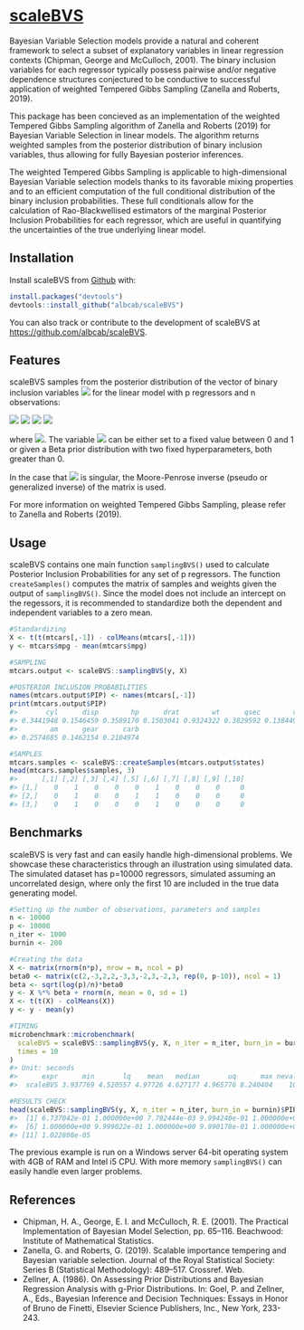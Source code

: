 
<!-- README.md is generated from README.Rmd. Please edit that file -->

# [scaleBVS](https://github.com/albcab/scaleBVS)

Bayesian Variable Selection models provide a natural and coherent
framework to select a subset of explanatory variables in linear
regression contexts (Chipman, George and McCulloch, 2001). The binary
inclusion variables for each regressor typically possess pairwise and/or
negative dependence structures conjectured to be conductive to
successful application of weighted Tempered Gibbs Sampling (Zanella and
Roberts, 2019).

This package has been concieved as an implementation of the weighted
Tempered Gibbs Sampling algorithm of Zanella and Roberts (2019) for
Bayesian Variable Selection in linear models. The algorithm returns
weighted samples from the posterior distribution of binary inclusion
variables, thus allowing for fully Bayesian posterior inferences.

The weighted Tempered Gibbs Sampling is applicable to high-dimensional
Bayesian Variable selection models thanks to its favorable mixing
properties and to an efficient computation of the full conditional
distribution of the binary inclusion probabilities. These full
conditionals allow for the calculation of Rao-Blackwellised estimators
of the marginal Posterior Inclusion Probabilities for each regressor,
which are useful in quantifying the uncertainties of the true underlying
linear model.

## Installation

Install scaleBVS from [Github](https://github.com/albcab/scaleBVS) with:

``` r
install.packages("devtools")
devtools::install_github("albcab/scaleBVS")
```

You can also track or contribute to the development of scaleBVS at
<https://github.com/albcab/scaleBVS>.

## Features

scaleBVS samples from the posterior distribution of the vector of binary
inclusion variables
<img src="https://render.githubusercontent.com/render/math?math=\gamma = (\gamma_1,...,\gamma_p) \in \{1,0\}^p">
for the linear model with p regressors and n
observations:

<img src="https://render.githubusercontent.com/render/math?math=\mathbf{Y}|\beta_{\gamma},\gamma,\sigma^2 \sim N(X_{\gamma}\beta_{\gamma},\sigma^2 I_n)">

<img src="https://render.githubusercontent.com/render/math?math=\beta_{\gamma}|\gamma,\sigma^2 \sim N(0,c(X_{\gamma}^TX_{\gamma})^{-1})">

<img src="https://render.githubusercontent.com/render/math?math=p(\sigma^2) \propto \frac{1}{\sigma^2}">

<img src="https://render.githubusercontent.com/render/math?math=\gamma_i|h \overset{iid}{\sim} Bernoulli(h)">

where
<img src="https://render.githubusercontent.com/render/math?math=c > 0">.
The variable
<img src="https://render.githubusercontent.com/render/math?math=h"> can
be either set to a fixed value between 0 and 1 or given a Beta prior
distribution with two fixed hyperparameters, both greater than 0.

In the case that
<img src="https://render.githubusercontent.com/render/math?math=X_{\gamma}^TX_{\gamma}">
is singular, the Moore-Penrose inverse (pseudo or generalized inverse)
of the matrix is used.

For more information on weighted Tempered Gibbs Sampling, please refer
to Zanella and Roberts (2019).

## Usage

scaleBVS contains one main function `samplingBVS()` used to calculate
Posterior Inclusion Probabilities for any set of p regressors. The
function `createSamples()` computes the matrix of samples and weights
given the output of `samplingBVS()`. Since the model does not include an
intercept on the regessors, it is recommended to standardize both the
dependent and independent variables to a zero mean.

``` r
#Standardizing
X <- t(t(mtcars[,-1]) - colMeans(mtcars[,-1]))
y <- mtcars$mpg - mean(mtcars$mpg)

#SAMPLING
mtcars.output <- scaleBVS::samplingBVS(y, X)

#POSTERIOR INCLUSION PROBABILITIES
names(mtcars.output$PIP) <- names(mtcars[,-1])
print(mtcars.output$PIP)
#>       cyl      disp        hp      drat        wt      qsec        vs 
#> 0.3441948 0.1546459 0.3589170 0.1503041 0.9324322 0.3829592 0.1384492 
#>        am      gear      carb 
#> 0.2574685 0.1462154 0.2104974

#SAMPLES
mtcars.samples <- scaleBVS::createSamples(mtcars.output$states)
head(mtcars.samples$samples, 3)
#>      [,1] [,2] [,3] [,4] [,5] [,6] [,7] [,8] [,9] [,10]
#> [1,]    0    1    0    0    0    1    0    0    0     0
#> [2,]    0    1    0    0    1    1    0    0    0     0
#> [3,]    0    1    0    0    0    1    0    0    0     0
```

## Benchmarks

scaleBVS is very fast and can easily handle high-dimensional problems.
We showcase these characteristics through an illustration using
simulated data. The simulated dataset has p=10000 regressors, simulated
assuming an uncorrelated design, where only the first 10 are included in
the true data generating model.

``` r
#Setting up the number of observations, parameters and samples
n <- 10000
p <- 10000
n_iter <- 1000
burnin <- 200

#Creating the data
X <- matrix(rnorm(n*p), nrow = n, ncol = p)
beta0 <- matrix(c(2,-3,2,2,-3,3,-2,3,-2,3, rep(0, p-10)), ncol = 1)
beta <- sqrt(log(p)/n)*beta0
y <- X %*% beta + rnorm(n, mean = 0, sd = 1)
X <- t(t(X) - colMeans(X))
y <- y - mean(y)

#TIMING
microbenchmark::microbenchmark(
  scaleBVS = scaleBVS::samplingBVS(y, X, n_iter = n_iter, burn_in = burnin),
  times = 10
)
#> Unit: seconds
#>      expr      min       lq    mean   median       uq      max neval
#>  scaleBVS 3.937769 4.520557 4.97726 4.627177 4.965776 8.240404    10

#RESULTS CHECK
head(scaleBVS::samplingBVS(y, X, n_iter = n_iter, burn_in = burnin)$PIP, 11)
#>  [1] 6.737042e-01 1.000000e+00 7.792444e-03 9.994240e-01 1.000000e+00
#>  [6] 1.000000e+00 9.999022e-01 1.000000e+00 9.990178e-01 1.000000e+00
#> [11] 1.022808e-05
```

The previous example is run on a Windows server 64-bit operating system
with 4GB of RAM and Intel i5 CPU. With more memory `samplingBVS()` can
easily handle even larger problems.

## References

  - Chipman, H. A., George, E. I. and McCulloch, R. E. (2001). The
    Practical Implementation of Bayesian Model Selection, pp. 65–116.
    Beachwood: Institute of Mathematical Statistics.
  - Zanella, G. and Roberts, G. (2019). Scalable importance tempering
    and Bayesian variable selection. Journal of the Royal Statistical
    Society: Series B (Statistical Methodology): 489–517. Crossref. Web.
  - Zellner, A. (1986). On Assessing Prior Distributions and Bayesian
    Regression Analysis with g-Prior Distributions. In: Goel, P. and
    Zellner, A., Eds., Bayesian Inference and Decision Techniques:
    Essays in Honor of Bruno de Finetti, Elsevier Science Publishers,
    Inc., New York, 233-243.
